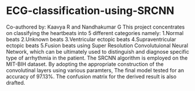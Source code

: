 # ECG-classification-using-SRCNN
Co-authored by: Kaavya R and Nandhakumar G
This project concentrates on classifying the heartbeats into 5 different categories namely:
1.Normal beats
2.Unknown beats
3.Ventricular ectopic beats
4.Supraventricular ectopic beats
5.Fusion beats
using Super Resolution Convolutuional Neural Network, which can be ultimately used to distinguish and diagnose specific type of arrhythmia in the patient. The SRCNN algorithm is employed on the MIT-BIH dataset. By adopting the appropriate construction of the convolutinal layers using various paramters, The final model tested for an accuracy of 97.13%. The confusion matrix for the derived result is also drafted. 
